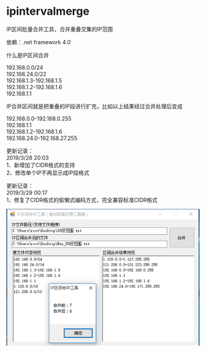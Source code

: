 # ipintervalmerge
IP区间批量合并工具，合并重叠交集的IP范围<br>

依赖：.net framework 4.0<br>

什么是IP区间合并<br>

192.168.0.0/24<br>
192.168.24.0/22<br>
192.168.1.3-192.168.1.5<br>
192.168.1.2-192.168.1.6<br>
192.168.1.1<br>


IP合并区间就是把重叠的IP段进行扩充，比如以上结果经过合并处理后变成<br>

192.168.0.0-192.168.0.255<br>
192.168.1.1<br>
192.168.1.2-192.168.1.6<br>
192.168.24.0-192.168.27.255<br>

更新记录：<br>
2019/3/28 20:03 <br>
1、新增加了CIDR格式的支持<br>
2、修改单个IP不再显示成IP段格式<br>

更新记录：<br>
2019/3/29 00:17<br>
1、修复了CIDR格式的偷懒式编码方式，完全兼容标准CIDR格式<br>

![/IP区间合并工具/IP区间合并工具/img/demo.png](/IP区间合并工具/IP区间合并工具/img/demo.png)
